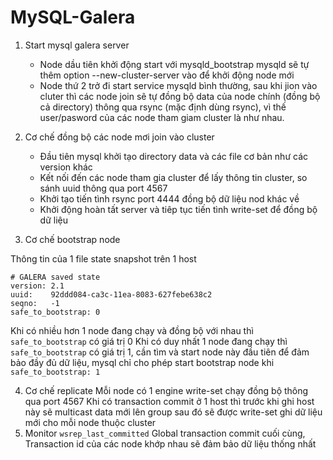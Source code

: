 # MySQL-Galera
1. Start mysql galera server
	- Node dầu tiên khởi động start với mysqld_bootstrap mysqld sẽ tự thêm option --new-cluster-server vào để khởi động node mới
	- Node thứ 2 trở đi start service mysqld bình thường, sau khi jion vào cluter thì các node join sẽ tự đồng bộ data của node chính (đồng bộ cả directory) thông qua rsync (mặc định dùng rsync), vì thế user/pasword của các node tham giam cluster là như nhau.

2. Cơ chế đồng bộ các node mơi join vào cluster
	- Đầu tiên mysql khởi tạo directory data và các file cơ bản như các version khác
	- Kết nối đến các node tham gia cluster để lấy thông tin cluster, so sánh uuid thông qua port 4567
	- Khởi tạo tiến tình rsync port 4444 đồng bộ dữ liệu nod khác về
	- Khởi động hoàn tất server và tiêp tục tiến tình write-set để đồng bộ dữ liệu

3. Cơ chế bootstrap node

Thông tin của 1 file state snapshot trên 1 host
```
# GALERA saved state
version: 2.1
uuid:    92ddd084-ca3c-11ea-8083-627febe638c2
seqno:   -1
safe_to_bootstrap: 0
```
Khi có nhiều hơn 1 node đang chạy và đồng bộ với nhau thì ```safe_to_bootstrap``` có giá trị 0
Khi có duy nhất 1 node đang chạy thì ```safe_to_bootstrap``` có giá trị 1, cần tìm và start node này đầu tiên để đảm bảo đầy đủ dữ liệu, mysql chỉ cho phép start bootstrap node khi ```safe_to_bootstrap: 1```

4. Cơ chế replicate
Mỗi node có 1 engine write-set  chạy đồng bộ thông qua port 4567
Khi có transaction commit ở 1 host thì trước khi ghi host này sẽ multicast data mới lên group sau đó sẽ được write-set ghi dữ liệu mới cho mỗi node thuộc cluster
5. Monitor
```wsrep_last_committed```
Global transaction commit cuối cùng, Transaction id của các node khớp nhau sẽ đảm bảo dữ liệu thống nhất